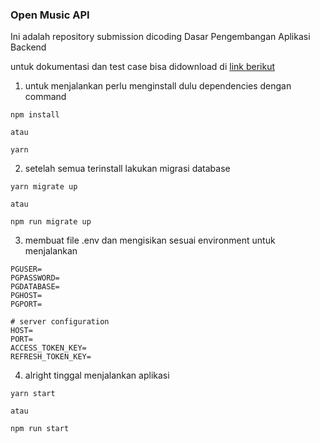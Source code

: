 ### Open Music API

Ini adalah repository submission dicoding Dasar Pengembangan Aplikasi Backend

untuk dokumentasi dan test case bisa didownload di [link berikut](https://github.com/dicodingacademy/a271-backend-menengah-labs/raw/099-shared-files/03-submission-content/01-open-music-api-v1/OpenMusic%20API%20V1%20Test.zip)

1. untuk menjalankan perlu menginstall dulu dependencies
dengan command 
```
npm install 

atau 

yarn
```

2. setelah semua terinstall lakukan migrasi database
```
yarn migrate up

atau 

npm run migrate up
```

3. membuat file .env dan mengisikan sesuai environment untuk menjalankan
```
PGUSER=
PGPASSWORD=
PGDATABASE=
PGHOST=
PGPORT=

# server configuration
HOST=
PORT=
ACCESS_TOKEN_KEY=
REFRESH_TOKEN_KEY=
```

4. alright tinggal menjalankan aplikasi
```
yarn start

atau 

npm run start
```
